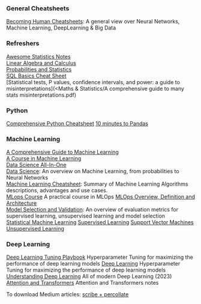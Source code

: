 ### General Cheatsheets

[Becoming Human Cheatsheets](General/BecomingHumanCheatSheets.pdf): A general view over Neural Networks, Machine Learning, DeepLearning & Big Data

### Refreshers

[Awesome Statistics Notes](<Maths & Statistics/Awesome Statistics Notes.pdf>)  
[Linear Algebra and Calculus](<Maths & Statistics/Linear Algebra and Calculus.pdf>)  
[Probabilities and Statistics](<Maths & Statistics/Probabilities and Statistics.pdf>)  
[SQL Basics Cheat Sheet](<Maths & Statistics/SQL Basics Cheat Sheet.pdf>)  
[Statistical tests, P values, confidence intervals, and power: a guide to misinterpretations](<Maths & Statistics/A comprehensive guide to many stats misinterpretations.pdf)

### Python

[Comprehensive Python Cheatsheet](Comprehensive&#x20;Python&#x20;Cheatsheet.pdf)
[10 minutes to Pandas](Python/Pandas.pdf)

### Machine Learning

[A Comprehensive Guide to Machine Learning](<Machine Learning/A Comprehensive Guide to Machine Learning.pdf>)  
[A Course in Machine Learning](<Machine Learning/A Course in Machine Learning.pdf>)  
[Data Science All-In-One](<Machine Learning/Data Science All-In-One.pdf>)  
[Data Science](Machine&#x20;Learning/Data&#x20;Science&#x20;Cheatsheet.pdf"): An overview on Machine Learning, from probabilities to Neural Networks  
[Machine Learning Cheatsheet](Machine&#x20;Learning/Machine&#x20;Learning&#x20;Cheatsheet.pdf): Summary	of Machine Learning Algorithms descriptions, advantages and use cases.  
[MLops Course](<Machine Learning/MLOps Course.html>) A practical course in MLOps
[MLOps Overview, Definition and Architecture](<Machine Learning/MLOps Overview, Definition and Architecture.pdf>)  
[Model Selection and Validation](Machine&#x20;Learning/Model&#x20;Selection&#x20;and&#x20;Validation.pdf): An overview of evaluation metrics for supervised learning,  unsupervised learning and model selection  
[Statistical Machine Learning](<Machine Learning/Statistical Machine Learning.pdf>)
[Supervised Learning](<Machine Learning/Supervised Learning.pdf>)
[Support Vector Machines](<Machine Learning/Support Vector Machines.pdf>)  
[Unsupervised Learning](<Machine Learning/Unsupervised Learning.pdf>)

### Deep Learning

[Deep Learning Tuning Playbook](<Deep Learning/Deep Learning Tuning Playbook.html>) Hyperparameter Tuning for maximizing the performance of deep learning models
[Deep Learning](<Deep Learning/Deep Learning.pdf>) Hyperparameter Tuning for maximizing the performance of deep learning models
[Understanding Deep Learning](<Deep Learning/Understanding Deep Learning - 2023.pdf>) All of modern Deep Learning (2023)
[Attention and Transformers](<Deep Learning/Attention and Transformers.pdf>) Attention and Transformers notes

To download Medium articles: [scribe + percollate](https://blog.drepram.com/download-medium-articles-into-pdfs.html)